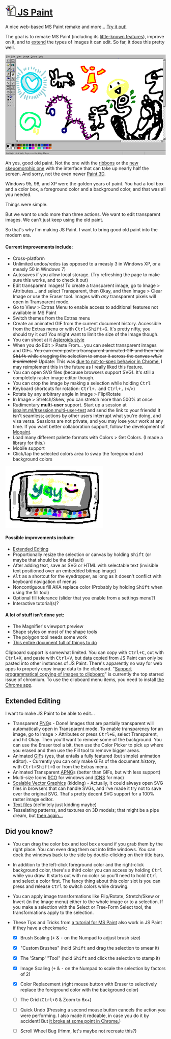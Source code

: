 
# [![](images/icons/32.png) JS Paint][jspaint web app]

A nice web-based MS Paint remake and more... [Try it out!][jspaint web app]

<!-- You can also run it as a desktop app... -->


The goal is to remake MS Paint
(including its [little-known features](#did-you-know)),
improve on it, and to [extend](#extended-editing) the types of images it can edit.
So far, it does this pretty well.

![Screenshot](images/readme/main-screenshot.png)

Ah yes, good old paint. Not the one with the [ribbons][]
or the [new skeuomorphic one][Fresh Paint] with the interface that can take up nearly half the screen.
And sorry, not the even newer [Paint 3D][].

[ribbons]: https://www.google.com/search?tbm=isch&q=MS+Paint+Windows+7+ribbons "Google Search: MS Paint Windows 7 ribbons"
[Fresh Paint]: https://www.google.com/search?tbm=isch&q=MS+Fresh+Paint "Google Search: MS Fresh Paint"
[Paint 3D]: https://www.microsoft.com/en-us/store/p/paint-3d-preview/9nblggh5fv99

Windows 95, 98, and XP were the golden years of paint.
You had a tool box and a color box, a foreground color and a background color,
and that was all you needed.

Things were simple.

But we want to undo more than three actions.
We want to edit transparent images.
We can't just keep using the old paint.

So that's why I'm making JS Paint.
I want to bring good old paint into the modern era.


#### Current improvements include:

* Cross-platform
* Unlimited undos/redos (as opposed to a measly 3 in Windows XP,
  or a measly 50 in Windows 7)
* Autosaves if you allow local storage.
  (Try refreshing the page to make sure this works, and to check it out)
* Edit transparent images! To create a transparent image,
  go to Image > Attributes... and select Transparent,
  then Okay, and then Image > Clear Image or use the Eraser tool.
  Images with *any* transparent pixels will open in Transparent mode.
* Go to View > Extras Menu to enable access to additional features not available in MS Paint
* Switch themes from the Extras menu
* Create an animated GIF from the current document history.
  Accessible from the Extras menu or with <kbd>Ctrl+Shift+G</kbd>.
  It's pretty nifty, you should try it out!
  You might want to limit the size of the image though.
* You can shoot at it [Asteroids style](http://kickassapp.com/)
* When you do Edit > Paste From... you can select transparent images and GIFs.
  ~~You can even paste a transparent animated GIF and then
  hold <kbd>Shift</kbd> while dragging the selection to
  smear it across the canvas *while it animates*!~~
  Update: This was [due to not-to-spec behavior in Chrome.](http://christianheilmann.com/2014/04/16/browser-inconsistencies-animated-gif-and-drawimage/)
  I may reimplement this in the future as I really liked this feature.
* You can open SVG files (because browsers support SVG).
  It's still a completely raster image editor though.
* You can crop the image by making a selection while holding <kbd>Ctrl</kbd>
* Keyboard shortcuts for rotation: <kbd>Ctrl+.</kbd> and <kbd>Ctrl+,</kbd> (<kbd><</kbd>/<kbd>></kbd>)
* Rotate by any arbitrary angle in Image > Flip/Rotate
* In Image > Stretch/Skew, you can stretch more than 500% at once
* Rudimentary **multi-user** support.
  Start up a session at
  [jspaint.ml/#session:multi-user-test](http://1j01.github.io/jspaint/#session:multi-user-test)
  and send the link to your friends!
  It isn't seamless; actions by other users interrupt what you're doing, and visa versa.
  Sessions are not private, and you may lose your work at any time.
  If you want better collaboration support, follow the development of [Mopaint](https://github.com/1j01/mopaint).
* Load many different palette formats with Colors > Get Colors.
  (I made a [library](https://github.com/1j01/palette.js/) for this.)
* Mobile support
* Click/tap the selected colors area to swap the foreground and background colors

![JS Paint drawing of JS Paint on a phone](images/readme/mobipaint.png)


#### Possible improvements include:

* [Extended Editing](#extended-editing)
* Proportionally resize the selection or canvas by holding <kbd>Shift</kbd>
  (or maybe that should be the default)
* After adding text, save as SVG or HTML with selectable text
  (invisible text positioned over an embedded bitmap image)
* <kbd>Alt</kbd> as a shortcut for the eyedropper, as long as it doesn't conflict with keyboard navigation of menus
* Noncontiguous fill AKA replace color (Probably by holding <kbd>Shift</kbd> when using the fill tool)
* Optional fill tolerance (slider that you enable from a settings menu?)
* Interactive tutorial(s)?


#### A lot of stuff isn't done yet:

* The Magnifier's viewport preview
* Shape styles on most of the shape tools
* The polygon tool needs some work
* [This entire document full of things to do](TODO.md)

Clipboard support is somewhat limited.
You can copy with <kbd>Ctrl+C</kbd>, cut with <kbd>Ctrl+X</kbd>, and paste with <kbd>Ctrl+V</kbd>,
but data copied from JS Paint can only be pasted into other instances of JS Paint.
There's apparently no way for web apps to properly copy image data to the clipboard.
"[Support programmatical copying of images to clipboard](https://bugs.chromium.org/p/chromium/issues/detail?id=150835)"
is currently the top starred issue of chromium.
To use the clipboard menu items, you need to install [the Chrome app][jspaint chrome app].
<!-- or the native app. -->


## Extended Editing

I want to make JS Paint to be able to edit...

* Transparent [PNG][]s - Done!
  Images that are partially transparent will automatically open in Transparent mode.
  To enable transparency for an image, go to Image > Attributes or press <kbd>Ctrl+E</kbd>,
  select Transparent, and hit Okay.
  Then you'll want to remove some of the background.
  You can use the Eraser tool a bit, then use the Color Picker to
  pick up where you erased and then use the Fill tool to remove bigger areas.
* Animated [GIF][]s
  (yes, that entails a fully featured (but simple) animation editor). -
  Currently you can only make GIFs of the document *history*,
  with <kbd>Ctrl+Shift+G</kbd> or from the Extras menu.
* Animated Transparent [APNG][]s
  (better than GIFs, but with less support)
* Multi-size Icons ([ICO][] for windows and [ICNS][] for mac)
* [Scalable Vector Graphics][SVG] (kidding) -
  Actually, it could always open SVG files in browsers that can handle SVGs,
  and I've made it try not to save over the original SVG.
  That's pretty decent SVG support for a 100% raster image editor.
* [Text files][TXT] (definitely just kidding maybe)
* Tesselating patterns, and textures on 3D models;
  that might be a pipe dream, but [then again...](https://github.com/1j01/pipes)


[PNG]: http://en.wikipedia.org/wiki/Portable_Network_Graphics "Portable Network Graphics"
[GIF]: http://en.wikipedia.org/wiki/Graphics_Interchange_Format "Graphics Interchange Format"
[APNG]: http://en.wikipedia.org/wiki/APNG "Animated Portable Network Graphics"
[ICO]: http://en.wikipedia.org/wiki/ICO_(file_format) "Microsoft Icon Image format"
[ICNS]: http://en.wikipedia.org/wiki/Apple_Icon_Image_format "Apple Icon Image format"
[SVG]: http://en.wikipedia.org/wiki/Scalable_Vector_Graphics "Scalable Vector Graphics"
[TXT]: http://en.wikipedia.org/wiki/Text_file "Text file"


## Did you know?

* You can drag the color box and tool box around if you grab them by the right place.
  You can even drag them out into little windows.
  You can dock the windows back to the side by double-clicking on their title bars.

* In addition to the left-click foreground color and the right-click background color,
  there's a third color you can access by holding <kbd>Ctrl</kbd> while you draw.
  It starts out with no color so you'll need to hold <kbd>Ctrl</kbd> and select a color first.
  The fancy thing about this color slot is you can
  press and release <kbd>Ctrl</kbd> to switch colors while drawing.

* You can apply image transformations like Flip/Rotate, Stretch/Skew or Invert (in the Image menu) either to the whole image or to a selection.
  If you make a selection with the Select or Free-Form Select tool, the transformations apply to the selection.

* These Tips and Tricks from [a tutorial for MS Paint](http://www.albinoblacksheep.com/tutorial/mspaint)
  also work in JS Paint if they have a checkmark:

	* [x] Brush Scaling (<kbd>+</kbd> & <kbd>-</kbd> on the Numpad to adjust brush size)
	* [x] "Custom Brushes" (hold <kbd>Shift</kbd> and drag the selection to smear it)
	* [x] The 'Stamp' "Tool" (hold <kbd>Shift</kbd> and click the selection to stamp it)
	* [x] Image Scaling (<kbd>+</kbd> & <kbd>-</kbd> on the Numpad to scale the selection by factors of 2)
	* [x] Color Replacement (right mouse button with Eraser to selectively replace the foreground color with the background color)
	* [ ] The Grid (<kbd>Ctrl+G</kbd> & Zoom to 6x+)
	* [ ] Quick Undo (Pressing a second mouse button cancels the action you were performing.
	      I also made it redoable, in case you do it by accident! But [it broke at some point in Chrome.](https://github.com/1j01/jspaint/issues/9))
	* [ ] Scroll Wheel Bug (Hmm, let's maybe not recreate this?)


[jspaint chrome app]: https://chrome.google.com/webstore/detail/dgfedgcofbjmeohonbpcoagiabgnddjh
[jspaint web app]: http://jspaint.ml

